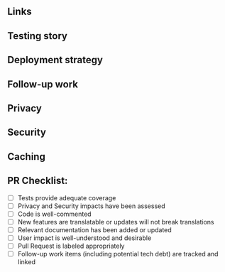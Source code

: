 <!--
  A summary of the change, including any relevant background, motivation, and context.
  If relevant, include a description, screenshots, and/or video of the existing and new behavior.
-->

## Links

<!--
  Links to relevant external resources; ie, specification documents, Jira tickets, related PRs, Honeybadger errors, etc.
-->

<!--
- spec: []()
- jira ticket: []()
-->

## Testing story

<!--
  Does your change include appropriate tests?
  If so, please describe how the tests included in this PR are sufficient.
  If not, please explain why this change does not need to be tested.
-->

<!-- Other aspects to consider. Delete any sections that are not relevant to your change. -->

## Deployment strategy

## Follow-up work

<!--
  List (ideally with Jira links) any clean-up or technical debt that will be addressed in future work.
-->

## Privacy

<!--
  1.	Does this change involve the collection, use, or sharing of new Personal Data?
  2.	Does this change involve a new or changed use or sharing of existing Personal Data?
-->

## Security

<!-- Link to Jira task(s) where sensitive security issues are discussed privately. -->

## Caching

## PR Checklist:

<!--
  The final step! Before you create your PR, double-check that everything is in order.
  Change [ ] to [X] during creation to check boxes.
-->

- [ ] Tests provide adequate coverage
- [ ] Privacy and Security impacts have been assessed
- [ ] Code is well-commented
- [ ] New features are translatable or updates will not break translations
- [ ] Relevant documentation has been added or updated
- [ ] User impact is well-understood and desirable
- [ ] Pull Request is labeled appropriately
- [ ] Follow-up work items (including potential tech debt) are tracked and linked
